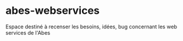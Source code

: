 # abes-webservices
Espace destiné à recenser les besoins, idées, bug concernant les web services de l'Abes
